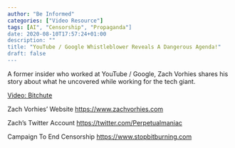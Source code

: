 ```yaml
---
author: "Be Informed"
categories: ["Video Resource"]
tags: [AI", "Censorship", "Propaganda"]
date: 2020-08-10T17:57:24+01:00
description: ""
title: "YouTube / Google Whistleblower Reveals A Dangerous Agenda!"
draft: false
---
```


A former insider who worked at YouTube / Google, Zach Vorhies shares his story about what he uncovered while working for the tech giant.

[Video: Bitchute](https://www.bitchute.com/video/loJJXTlLtMUb/)  

Zach Vorhies’ Website 
https://www.zachvorhies.com 

Zach’s Twitter Account 
https://twitter.com/Perpetualmaniac 

Campaign To End Censorship 
https://www.stopbitburning.com